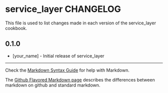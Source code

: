 service_layer CHANGELOG
=======================

This file is used to list changes made in each version of the service_layer cookbook.

0.1.0
-----
- [your_name] - Initial release of service_layer

- - -
Check the [Markdown Syntax Guide](http://daringfireball.net/projects/markdown/syntax) for help with Markdown.

The [Github Flavored Markdown page](http://github.github.com/github-flavored-markdown/) describes the differences between markdown on github and standard markdown.
